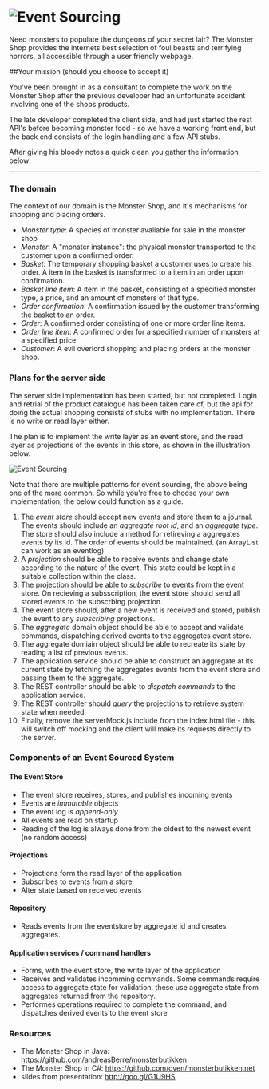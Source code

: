 ![Event Sourcing](src/main/webapp/img/logo.png "The Monster Shop")
================

Need monsters to populate the dungeons of your secret lair? The Monster Shop provides the internets best selection of foul beasts and terrifying horrors, all accessible through a user friendly webpage.

##Your mission (should you choose to accept it)

You've been brought in as a consultant to complete the work on the Monster Shop after the previous developer had an unfortunate accident involving one of the shops products.

The late developer completed the client side, and had just started the rest API's before becoming monster food - so we have a working front end, but the back end consists of the login handling and a few API stubs.

After giving his bloody notes a quick clean you gather the information below:


---------------------------------------


### The domain

The context of our domain is the Monster Shop, and it's mechanisms for shopping and placing orders.

* _Monster type_: A species of monster avaliable for sale in the monster shop
* _Monster_: A "monster instance": the physical monster transported to the customer upon a confirmed order.
* _Basket_: The temporary shopping basket a customer uses to create his order. A item in the basket is transformed to a item in an order upon confirmation.
* _Basket line item_: A item in the basket, consisting of a specified monster type, a price, and an amount of monsters of that type.
* _Order confirmation_: A confirmation issued by the customer transforming the basket to an order.
* _Order_: A confirmed order consisting of one or more order line items.
* _Order line item_: A confirmed order for a specified number of monsters at a specified price.
* _Customer_: A evil overlord shopping and placing orders at the monster shop.


### Plans for the server side

The server side implementation has been started, but not completed. Login and retrial of the product catalogue has been taken care of, but the api for doing the actual shopping consists of stubs with no implementation. There is no write or read layer either.

The plan is to implement the write layer as an event store, and the read layer as projections of the events in this store, as shown in the illustration below.

![Event Sourcing](eventsourcing2.png "Event Sourcing")

Note that there are multiple patterns for event sourcing, the above being one of the more common. So while you're free to choose your own implementation, the below could function as a guide.

1. The _event store_ should accept new events and store them to a journal. The events should include an _aggregate root id_, and an _aggregate type_. The store should also include a method for retireving a aggregates events by its id. The order of events should be maintained. (an ArrayList can work as an eventlog)
2. A _projection_ should be able to receive events and change state according to the nature of the event. This state could be kept in a suitable collection within the class.
3. The projection should be able to _subscribe_ to events from the event store. On recieving a subsscription, the event store should send all stored events to the subscrbing projection.
4. The event store should, after a new event is received and stored, publish the event to any _subscribing_ projections. 
5. The _aggregate_ domain object should be able to accept and validate commands, dispatching derived events to the aggregates event store.
6. The aggregate domiain object should be able to recreate its state by reading a list of previous events.
7. The application service should be able to construct an aggregate at its current state by fetching the aggregates events from the event store and passing them to the aggregate.
8. The REST controller should be able to _dispatch commands_ to the application service.
9. The REST controller should _query_ the projections to retrieve system state when needed.
10. Finally, remove the serverMock.js include from the index.html file - this will switch off mocking and the client will make its requests directly to the server. 

### Components of an Event Sourced System

#### The Event Store
* The event store receives, stores, and publishes incoming events
* Events are _immutable_ objects
* The event log is _append-only_
* All events are read on startup
* Reading of the log is always done from the oldest to the newest event (no random access)

#### Projections
* Projections form the read layer of the application
* Subscribes to events from a store
* Alter state based on received events

#### Repository
* Reads events from the eventstore by aggregate id and creates aggregates.

#### Application services / command handlers
* Forms, with the event store, the write layer of the application
* Receives and validates incomming commands. Some commands require access to aggregate state for validation, these use aggregate state from aggregates returned from the repository.
* Performes operations required to complete the command, and dispatches derived events to the event store

### Resources

* The Monster Shop in Java: https://github.com/andreasBerre/monsterbutikken
* The Monster Shop in C#: https://github.com/oven/monsterbutikken.net
* slides from presentation: http://goo.gl/G1U9HS  

